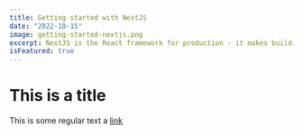 ```yaml
---
title: Getting started with NextJS
date: "2022-10-15"
image: getting-started-nextjs.png
excerpt: NextJS is the React framework for production - it makes building fullstack React apps and sites a breeze and ships with build-in SSR.
isFeatured: true
---
```


# This is a title

This is some regular text a [link](https://google.com)
